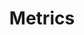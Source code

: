---
title: Metrics
slug: metrics
excerpt: Get started with your OVH.com Metrics Data platform
sections: Introduction, Getting started, Use cases
---